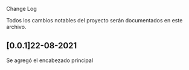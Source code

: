 Change Log

Todos los cambios notables del proyecto serán documentados en este archivo.

[0.0.1]22-08-2021
--------------------------------------------------

Se agregó el encabezado principal
